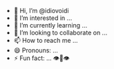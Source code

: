 - 👋 Hi, I’m @idiovoidi
- 👀 I’m interested in ... 
- 🌱 I’m currently learning ...
- 💞️ I’m looking to collaborate on ...
- 📫 How to reach me ...
- 😄 Pronouns: ...
- ⚡ Fun fact: ... 👁️👄👁️

<!---
idiovoidi/idiovoidi is a ✨ special ✨ repository because its `README.md` (this file) appears on your GitHub profile.
You can click the Preview link to take a look at your changes.
--->
